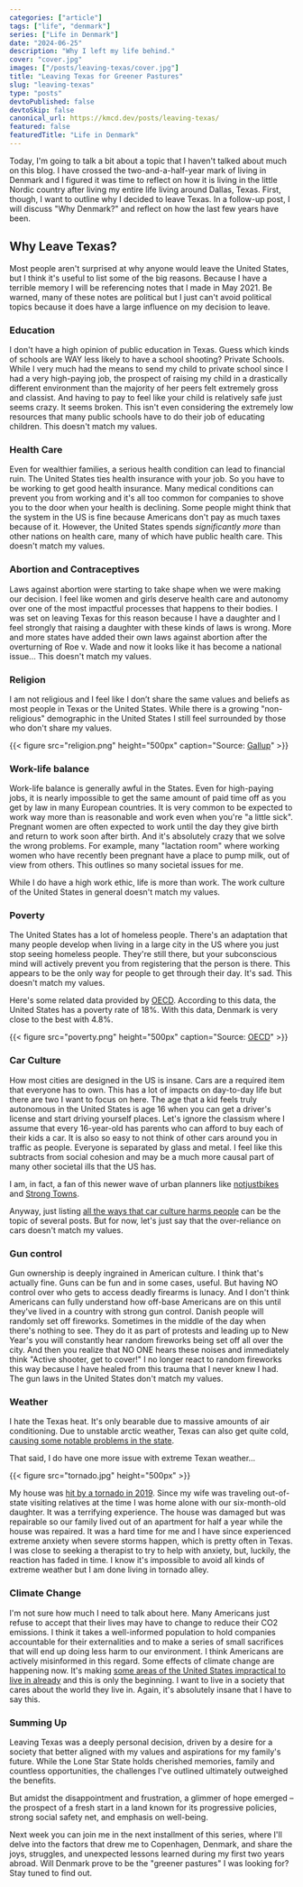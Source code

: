 ```yaml
---
categories: ["article"]
tags: ["life", "denmark"]
series: ["Life in Denmark"]
date: "2024-06-25"
description: "Why I left my life behind."
cover: "cover.jpg"
images: ["/posts/leaving-texas/cover.jpg"]
title: "Leaving Texas for Greener Pastures"
slug: "leaving-texas"
type: "posts"
devtoPublished: false
devtoSkip: false
canonical_url: https://kmcd.dev/posts/leaving-texas/
featured: false
featuredTitle: "Life in Denmark"
---
```


Today, I'm going to talk a bit about a topic that I haven't talked about much on this blog. I have crossed the two-and-a-half-year mark of living in Denmark and I figured it was time to reflect on how it is living in the little Nordic country after living my entire life living around Dallas, Texas. First, though, I want to outline why I decided to leave Texas. In a follow-up post, I will discuss "Why Denmark?" and reflect on how the last few years have been.

## Why Leave Texas?
Most people aren't surprised at why anyone would leave the United States, but I think it's useful to list some of the big reasons. Because I have a terrible memory I will be referencing notes that I made in May 2021. Be warned, many of these notes are political but I just can't avoid political topics because it does have a large influence on my decision to leave.

### Education
I don't have a high opinion of public education in Texas. Guess which kinds of schools are WAY less likely to have a school shooting? Private Schools. While I very much had the means to send my child to private school since I had a very high-paying job, the prospect of raising my child in a drastically different environment than the majority of her peers felt extremely gross and classist. And having to pay to feel like your child is relatively safe just seems crazy. It seems broken. This isn't even considering the extremely low resources that many public schools have to do their job of educating children. This doesn't match my values.

### Health Care
Even for wealthier families, a serious health condition can lead to financial ruin. The United States ties health insurance with your job. So you have to be working to get good health insurance. Many medical conditions can prevent you from working and it's all too common for companies to shove you to the door when your health is declining. Some people might think that the system in the US is fine because Americans don't pay as much taxes because of it. However, the United States spends *significantly more* than other nations on health care, many of which have public health care. This doesn't match my values.

### Abortion and Contraceptives
Laws against abortion were starting to take shape when we were making our decision. I feel like women and girls deserve health care and autonomy over one of the most impactful processes that happens to their bodies. I was set on leaving Texas for this reason because I have a daughter and I feel strongly that raising a daughter with these kinds of laws is wrong. More and more states have added their own laws against abortion after the overturning of Roe v. Wade and now it looks like it has become a national issue... This doesn't match my values.

### Religion
I am not religious and I feel like I don’t share the same values and beliefs as most people in Texas or the United States. While there is a growing "non-religious" demographic in the United States I still feel surrounded by those who don't share my values.

{{< figure src="religion.png" height="500px" caption="Source: [Gallup](https://news.gallup.com/poll/358364/religious-americans.aspx)" >}}

### Work-life balance
Work-life balance is generally awful in the States. Even for high-paying jobs, it is nearly impossible to get the same amount of paid time off as you get by law in many European countries. It is very common to be expected to work way more than is reasonable and work even when you're "a little sick". Pregnant women are often expected to work until the day they give birth and return to work soon after birth. And it's absolutely crazy that we solve the wrong problems. For example, many "lactation room" where working women who have recently been pregnant have a place to pump milk, out of view from others. This outlines so many societal issues for me.

While I do have a high work ethic, life is more than work. The work culture of the United States in general doesn't match my values.

### Poverty
The United States has a lot of homeless people. There's an adaptation that many people develop when living in a large city in the US where you just stop seeing homeless people. They're still there, but your subconscious mind will actively prevent you from registering that the person is there. This appears to be the only way for people to get through their day. It's sad. This doesn't match my values.

Here's some related data provided by [OECD](https://data.oecd.org/inequality/poverty-rate.htm). According to this data, the United States has a poverty rate of 18%. With this data, Denmark is very close to the best with 4.8%.

{{< figure src="poverty.png" height="500px" caption="Source: [OECD](https://data.oecd.org/inequality/poverty-rate.htm)" >}}

### Car Culture
How most cities are designed in the US is insane. Cars are a required item that everyone has to own. This has a lot of impacts on day-to-day life but there are two I want to focus on here. The age that a kid feels truly autonomous in the United States is age 16 when you can get a driver's license and start driving yourself places. Let's ignore the classism where I assume that every 16-year-old has parents who can afford to buy each of their kids a car. It is also so easy to not think of other cars around you in traffic as people. Everyone is separated by glass and metal. I feel like this subtracts from social cohesion and may be a much more causal part of many other societal ills that the US has.

I am, in fact, a fan of this newer wave of urban planners like [notjustbikes](https://www.youtube.com/c/notjustbikes) and [Strong Towns](https://www.youtube.com/@strongtowns).

Anyway, just listing [all the ways that car culture harms people](https://usa.streetsblog.org/2024/03/05/all-the-ways-that-cars-harm-our-communities-well-almost-all) can be the topic of several posts. But for now, let's just say that the over-reliance on cars doesn't match my values.

### Gun control
Gun ownership is deeply ingrained in American culture. I think that's actually fine. Guns can be fun and in some cases, useful. But having NO control over who gets to access deadly firearms is lunacy. And I don't think Americans can fully understand how off-base Americans are on this until they've lived in a country with strong gun control. Danish people will randomly set off fireworks. Sometimes in the middle of the day when there's nothing to see. They do it as part of protests and leading up to New Year's you will constantly hear random fireworks being set off all over the city. And then you realize that NO ONE hears these noises and immediately think "Active shooter, get to cover!" I no longer react to random fireworks this way because I have healed from this trauma that I never knew I had. The gun laws in the United States don't match my values.

### Weather
I hate the Texas heat. It's only bearable due to massive amounts of air conditioning. Due to unstable arctic weather, Texas can also get quite cold, [causing some notable problems in the state](https://en.wikipedia.org/wiki/2021_Texas_power_crisis).

That said, I do have one more issue with extreme Texan weather...

{{< figure src="tornado.jpg" height="500px" >}}

My house was [hit by a tornado in 2019](https://en.wikipedia.org/wiki/Tornado_outbreak_of_October_20%E2%80%9322,_2019#North_Dallas%E2%80%93Richardson,_Texas). Since my wife was traveling out-of-state visiting relatives at the time I was home alone with our six-month-old daughter. It was a terrifying experience. The house was damaged but was repairable so our family lived out of an apartment for half a year while the house was repaired. It was a hard time for me and I have since experienced extreme anxiety when severe storms happen, which is pretty often in Texas. I was close to seeking a therapist to try to help with anxiety, but, luckily, the reaction has faded in time. I know it's impossible to avoid all kinds of extreme weather but I am done living in tornado alley.

### Climate Change
I'm not sure how much I need to talk about here. Many Americans just refuse to accept that their lives may have to change to reduce their CO2 emissions. I think it takes a well-informed population to hold companies accountable for their externalities and to make a series of small sacrifices that will end up doing less harm to our environment. I think Americans are actively misinformed in this regard. Some effects of climate change are happening now. It's making [some areas of the United States impractical to live in already](https://www.forbes.com/advisor/homeowners-insurance/why-is-homeowners-insurance-in-florida-such-a-disaster/) and this is only the beginning. I want to live in a society that cares about the world they live in. Again, it's absolutely insane that I have to say this.

### Summing Up
Leaving Texas was a deeply personal decision, driven by a desire for a society that better aligned with my values and aspirations for my family's future. While the Lone Star State holds cherished memories, family and countless opportunities, the challenges I've outlined ultimately outweighed the benefits.

But amidst the disappointment and frustration, a glimmer of hope emerged – the prospect of a fresh start in a land known for its progressive policies, strong social safety net, and emphasis on well-being.

Next week you can join me in the next installment of this series, where I'll delve into the factors that drew me to Copenhagen, Denmark, and share the joys, struggles, and unexpected lessons learned during my first two years abroad. Will Denmark prove to be the "greener pastures" I was looking for? Stay tuned to find out.
